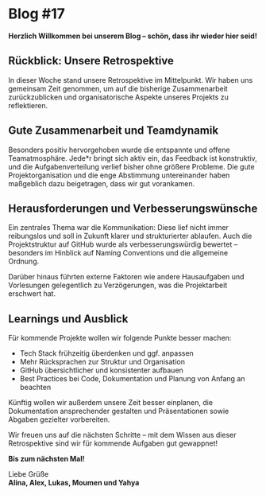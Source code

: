 # Blog #17  
**Herzlich Willkommen bei unserem Blog – schön, dass ihr wieder hier seid!**

## Rückblick: Unsere Retrospektive

In dieser Woche stand unsere Retrospektive im Mittelpunkt. Wir haben uns gemeinsam Zeit genommen, um auf die bisherige Zusammenarbeit zurückzublicken und organisatorische Aspekte unseres Projekts zu reflektieren.

## Gute Zusammenarbeit und Teamdynamik  
Besonders positiv hervorgehoben wurde die entspannte und offene Teamatmosphäre. Jede*r bringt sich aktiv ein, das Feedback ist konstruktiv, und die Aufgabenverteilung verlief bisher ohne größere Probleme. Die gute Projektorganisation und die enge Abstimmung untereinander haben maßgeblich dazu beigetragen, dass wir gut vorankamen.

## Herausforderungen und Verbesserungswünsche  
Ein zentrales Thema war die Kommunikation: Diese lief nicht immer reibungslos und soll in Zukunft klarer und strukturierter ablaufen. Auch die Projektstruktur auf GitHub wurde als verbesserungswürdig bewertet – besonders im Hinblick auf Naming Conventions und die allgemeine Ordnung.

Darüber hinaus führten externe Faktoren wie andere Hausaufgaben und Vorlesungen gelegentlich zu Verzögerungen, was die Projektarbeit erschwert hat.

## Learnings und Ausblick  
Für kommende Projekte wollen wir folgende Punkte besser machen:

- Tech Stack frühzeitig überdenken und ggf. anpassen  
- Mehr Rücksprachen zur Struktur und Organisation  
- GitHub übersichtlicher und konsistenter aufbauen  
- Best Practices bei Code, Dokumentation und Planung von Anfang an beachten  

Künftig wollen wir außerdem unsere Zeit besser einplanen, die Dokumentation ansprechender gestalten und Präsentationen sowie Abgaben gezielter vorbereiten.

Wir freuen uns auf die nächsten Schritte – mit dem Wissen aus dieser Retrospektive sind wir für kommende Aufgaben gut gewappnet!

**Bis zum nächsten Mal!**

Liebe Grüße  
**Alina, Alex, Lukas, Moumen und Yahya**
